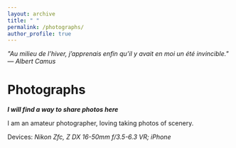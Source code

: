 ```yaml
---
layout: archive
title: " "
permalink: /photographs/
author_profile: true
---
```


*"Au milieu de l’hiver, j’apprenais enfin qu’il y avait en moi un été invincible." ― Albert Camus*

Photographs
===

***I will find a way to share photos here***

I am an amateur photographer, loving taking photos of scenery.

Devices: *Nikon Zfc, Z DX 16-50mm f/3.5-6.3 VR; iPhone*


